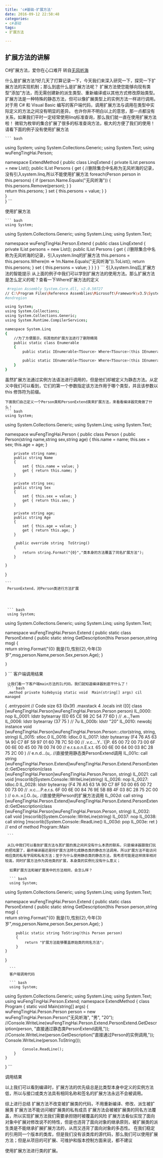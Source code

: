 ```yaml
---
title: 'c#基础-扩展方法'
date: 2016-09-12 22:58:48
categories: 
- c#基础
tags:
- 扩展方法

---
```

## 扩展方法的讲解
C#扩展方法，爱你在心口难开
转自[无风听海](http://www.cnblogs.com/wufengtinghai/archive/2011/08/05/2128110.html) 

<!--more-->
什么是扩展方法?好几天了打算记录一下，今天我们来深入研究一下，探究一下扩展方法的实现机制；那么到底什么是扩展方法呢？
扩展方法使您能够向现有类型“添加”方法，而无需创建新的派生类型、重新编译或以其他方式修改原始类型。扩展方法是一种特殊的静态方法，但可以像扩展类型上的实例方法一样进行调用。对于用 C# 和 Visual Basic 编写的客户端代码，调用扩展方法与调用在类型中实际定义的方法之间没有明显的差异。
也许你并不明白以上的意思，那一点都没有关系，如果我们平时一定经常使用linq标准查询，那么我们就一直在使用扩展方法啦！
微软为枚举的集合扩展了很多的标准查询方法，极大的方便了我们的使用！请看下面的例子没有使用扩展方法

   
	
	``` bash
using System;
using System.Collections.Generic;
using System.Text;
using wuFengTingHai.Person;

namespace ExtendMethod
{
    public class LinqExtend
    {
        private IList<Person> persons = new List<Person>();
        public IList<Person> Persons
        {
            get {
                //删除集合中名称为无风听海的记录，没有引入system.linq,所以不能使用扩展方法
                foreach(Person person in this.persons)
                {
                    if (person.Name.Equals("无风听海"))
                    {
                        this.persons.Remove(person);
                    }
                }                
                return this.persons;
            }
            set { this.persons = value; }
        }        
    }   
}
	```
	
使用扩展方法
	
	``` bash
	using System;
using System.Collections.Generic;
using System.Linq;
using System.Text;

namespace wuFengTingHai.Person.Extend
{
    public class LinqExtend
    {
        private IList<Person> persons = new List<Person>();
        public IList<Person> Persons
        {
            get
            {
                //删除集合中名称为无风听海的记录，引入system.linq的扩展方法
                this.persons = this.persons.Where(m => !m.Name.Equals("无风听海")).ToList<Person>();
                return this.persons;
            }
            set { this.persons = value; }
        }
    }
}
	```
引入system.linq后,扩展方法的智能提示
 从上面的例子中我们可以学到扩展方法的使用方法。那么扩展方法是怎么定义的呢？查看一下Where扩展方法的定义  

``` bash
 #region Assembly System.Core.dll, v2.0.50727
// C:\Program Files\Reference Assemblies\Microsoft\Framework\v3.5\System.Core.dll
#endregion

using System;
using System.Collections;
using System.Collections.Generic;
using System.Runtime.CompilerServices;

namespace System.Linq
{    
    //为了方便展示，将其他的扩展方法进行了删除精简
    public static class Enumerable
    {
        public static IEnumerable<TSource> Where<TSource>(this IEnumerable<TSource> source, Func<TSource, bool> predicate);

        public static IEnumerable<TSource> Where<TSource>(this IEnumerable<TSource> source, Func<TSource, int, bool> predicate);
    }
}
``` 
  虽然扩展方法通过实例方法语法进行调用的，但是他们却被定义为静态方法。从定义中我们可以看到，它们的第一个参数指定该方法作用于哪个类型，并且该参数以 this 修饰符为前缀。

    下面我们自己定义一个Person类和PersonExtend类来扩展方法，来看看编译器究竟做了什么！
	``` bash
	using System;
using System.Collections.Generic;
using System.Linq;
using System.Text;

namespace wuFengTingHai.Person
{
    public class Person
    {
        public Person(string name,string sex,string age)
        {
            this.name = name;
            this.sex = sex;
            this.age = age;
        }

        private string name;
        public string Name
        {
            set { this.name = value; }
            get { return this.name; }
        }

        private string sex;
        public string Sex
        {
            set { this.sex = value; }
            get { return this.sex; }
        }

        private string age;
        public string Age
        {
            set { this.age = value; }
            get { return this.age; }
        }

         public override string  ToString()
        {
            return string.Format("{0}","类本身的方法覆盖了同名扩展方法");
        }            

    }
}
	
	```
	 PersonExtend，对Person类进行方法扩展
	 
	 
	 
	 
	 ``` bash
	 using System;
using System.Collections.Generic;
using System.Linq;
using System.Text;

namespace wuFengTingHai.Person.Extend
{
     public static  class PersonExtend
    {
         public static string  GetDescription(this Person person,string msg)
         {             
             return string.Format("{0}      我是{1},性别{2},今年{3}岁",msg,person.Name,person.Sex,person.Age);
         }
        
    }
}
	 ```
	 客户端调用结果
	 
	 让我们看一下客户端main方法的IL代码，我们就知道编译器到底干什么了！
	 ``` bash 
	 .method private hidebysig static void  Main(string[] args) cil managed
{
  .entrypoint
  // Code size       63 (0x3f)
  .maxstack  4
  .locals init ([0] class [wuFengTingHai.Person]wuFengTingHai.Person.Person person)
  IL_0000:  nop
  IL_0001:  ldstr      bytearray (E0 65 CE 98 2C 54 77 6D )                         // .e..,Twm
  IL_0006:  ldstr      bytearray (37 75 )                                           // 7u
  IL_000b:  ldstr      "20"
  IL_0010:  newobj     instance void [wuFengTingHai.Person]wuFengTingHai.Person.Person::.ctor(string,
                                                                                              string,
                                                                                              string)
  IL_0015:  stloc.0
  IL_0016:  ldloc.0
  IL_0017:  ldstr      bytearray (F4 76 A5 63 1A 90 C7 8F 59 97 01 60 7B 7C 50 00   // .v.c....Y..`{|P.
                                  65 00 72 00 73 00 6F 00 6E 00 45 00 78 00 74 00   // e.r.s.o.n.E.x.t.
                                  65 00 6E 00 64 00 03 8C 28 75 2C 00 )             // e.n.d...(u,.
                       //直接使用静态类PersonExtend调用
  IL_001c:  call       string [wuFengTingHai.Person.Extend]wuFengTingHai.Person.Extend.PersonExtend::GetDescription(class [wuFengTingHai.Person]wuFengTingHai.Person.Person,
                                                                                                                    string)
  IL_0021:  call       void [mscorlib]System.Console::WriteLine(string)
  IL_0026:  nop
  IL_0027:  ldloc.0
  IL_0028:  ldstr      bytearray (F4 76 A5 63 1A 90 C7 8F 50 00 65 00 72 00 73 00   // .v.c....P.e.r.s.
                                  6F 00 6E 00 84 76 9E 5B 8B 4F 03 8C 28 75 2C 00 ) // o.n..v.[.O..(u,.
                       //直接使用Person的扩展方法调用
  IL_002d:  call       string [wuFengTingHai.Person.Extend]wuFengTingHai.Person.Extend.PersonExtend::GetDescription(class [wuFengTingHai.Person]wuFengTingHai.Person.Person,
                                                                                                                    string)
  IL_0032:  call       void [mscorlib]System.Console::WriteLine(string)
  IL_0037:  nop
  IL_0038:  call       string [mscorlib]System.Console::ReadLine()
  IL_003d:  pop
  IL_003e:  ret
} // end of method Program::Main
	 
	 ```
	 
	 从IL中我们可以看到扩展方法与其扩展的类之间并没有什么本质的联系，只是编译器跟我们玩的把戏罢了，最终编译器还是将扩展方法转化成静态类的静态方法调用，所以扩展方法不能访问相应类的私有字段和私有方法；至于为什么使用静态类的静态方法，我考虑可能是这样效率相对较高，同时扩展方法作为其他类的扩展，本身类的实例化没有什么意义；     

      如果扩展方法和被扩展类中的方法相同，会怎么样？
	  
	  ``` bash
	  using System;
using System.Collections.Generic;
using System.Linq;
using System.Text;

namespace wuFengTingHai.Person.Extend
{
     public static  class PersonExtend
    {
         public static string  GetDescription(this Person person,string msg)
         {             
             return string.Format("{0}      我是{1},性别{2},今年{3}岁",msg,person.Name,person.Sex,person.Age);
         }

       
         public static string ToString(this Person person)
         {
             return "扩展方法能够覆盖原始类的同名方法";
         }
    }
}
	  
	  ```
	  客户端调用代码
	  
	  ``` bash
	  using System;
using System.Collections.Generic;
using System.Linq;
using System.Text;
using wuFengTingHai.Person.Extend;
namespace ExtendMethod
{
    class Program
    {
        static void Main(string[] args)
        {            
            wuFengTingHai.Person.Person person = new wuFengTingHai.Person.Person("无风听海", "男", "20");
            //Console.WriteLine(wuFengTingHai.Person.Extend.PersonExtend.GetDescription(person, "直接通过静态类PersonExtend调用,"));
            //Console.WriteLine(person.GetDescription("直接通过Person的实例调用,"));
            Console.WriteLine(person.ToString());
           

            Console.ReadLine();
        }
    }
}
	  ```
	  
调用结果

   

以上我们可以看到编译时，扩展方法的优先级总是比类型本身中定义的实例方法低，所以与接口或类方法具有相同名称和签名的扩展方法永远不会被调用。

综上进行总结
  扩展方法不改变被扩展类的代码，不用重新编译、修改、派生被扩展类
  扩展方法不能访问被扩展类的私有成员
  扩展方法会被被扩展类的同名方法覆盖，所以实现扩展方法我们需要承担随时被覆盖的风险
  扩展方法看似实现了面向对象中扩展对修改说不的特性，但是也违背了面向对象的继承原则，被扩展类的派生类是不能继承扩展扩展方法的，从而又违背了面向对象的多态性。
  在我们稳定的引用同一个版本的类库，但是我们没有该类库的源代码，那么我们可以使用扩展方法；但是从项目的可扩展、可维护和版本控制方面来说，都不建议

  使用扩展方法进行类的扩展。